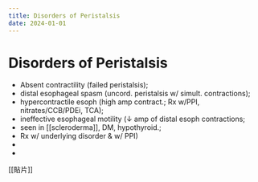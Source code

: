 ```yaml
---
title: Disorders of Peristalsis
date: 2024-01-01
---
```


# Disorders of Peristalsis

- Absent contractility (failed peristalsis);
- distal esophageal spasm (uncord. peristalsis w/ simult. contractions);
- hypercontractile esoph (high amp contract.; Rx w/PPI, nitrates/CCB/PDEi, TCA);
- ineffective esophageal motility (↓ amp of distal esoph contractions;
- seen in [[scleroderma]], DM, hypothyroid.;
- Rx w/ underlying disorder & w/ PPI)
-
-

[[貼片]]
